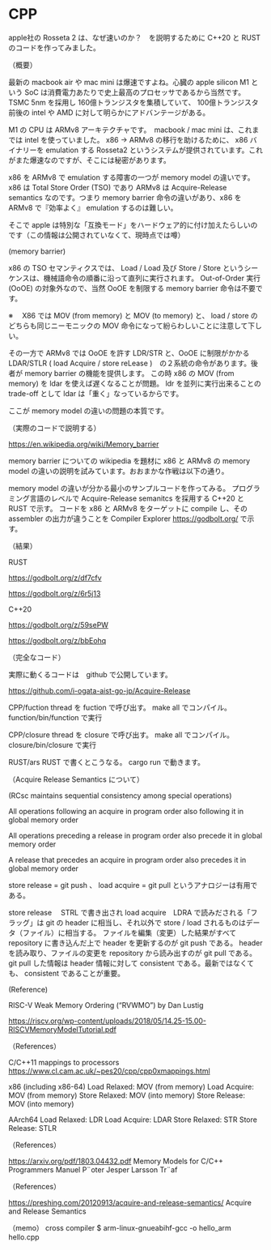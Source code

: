 # CPP

apple社の Rosseta 2 は、なぜ速いのか？　を説明するために C++20 と RUST のコードを作ってみました。

（概要）

最新の macbook air や mac mini は爆速ですよね。心臓の apple silicon M1 という SoC は消費電力あたりで史上最高のプロセッサであるから当然です。 TSMC 5nm を採用し 160億トランジスタを集積していて、 100億トランジスタ前後の intel や AMD に対して明らかにアドバンテージがある。

M1 の CPU は ARMv8 アーキテクチャです。　macbook / mac mini は、これまでは intel を使っていました。 x86  -> ARMv8 の移行を助けるために、 x86 バイナリーを emulation する Rosseta2 というシステムが提供されています。これがまた爆速なのですが、そこには秘密があります。

x86 を ARMv8 で emulation する障害の一つが memory model の違いです。 x86 は Total Store Order (TSO) であり ARMv8 は Acquire-Release　semantics なのです。つまり memory barrier 命令の違いがあり、x86 を ARMv8 で『効率よく』 emulation するのは難しい。

そこで apple は特別な「互換モード」をハードウェア的に付け加えたらしいのです（この情報は公開されていなくて、現時点では噂）

(memory barrier) 

x86 の TSO セマンティクスでは、 Load / Load 及び Store / Store というシーケンスは、機械語命令の順番に沿って直列に実行されます。 Out-of-Order 実行 (OoOE) の対象外なので、当然 OoOE を制限する memory barrier 命令は不要です。

※　 X86 では MOV (from memory) と MOV (to memory) と、 load / store のどちらも同じニーモニックの MOV 命令になって紛らわしいことに注意して下しい。

その一方で ARMv8 では OoOE を許す LDR/STR と、OoOE に制限がかかる LDAR/STLR ( load Acquire / store reLease )　の２系統の命令があります。後者が memory barrier の機能を提供します。 この時 x86 の MOV (from memory) を  ldar を使えば遅くなることが問題。 ldr を並列に実行出来ることの trade-off として ldar は「重く」なっているからです。

ここが memory model の違いの問題の本質です。

（実際のコードで説明する）

https://en.wikipedia.org/wiki/Memory_barrier

memory barrier についての wikipedia を題材に x86 と ARMv8 の memory model の違いの説明を試みています。おおまかな作戦は以下の通り。

memory model の違いが分かる最小のサンプルコードを作ってみる。
プログラミング言語のレベルで Acquire-Release semanitcs を採用する C++20 と RUST で示す。
コードを x86 と ARMv8 をターゲットに compile し、その assembler の出力が違うことを Compiler Explorer https://godbolt.org/ で示す。

（結果）

RUST

https://godbolt.org/z/df7cfv

https://godbolt.org/z/6r5j13

C++20

https://godbolt.org/z/59sePW

https://godbolt.org/z/bbEohq

（完全なコード）

実際に動くるコードは　github で公開しています。

https://github.com/i-ogata-aist-go-jp/Acquire-Release

CPP/fuction
thread を fuction で呼び出す。 make all でコンパイル。 function/bin/function で実行

CPP/closure
thread を closure で呼び出す。 make all でコンパイル。 closure/bin/closure で実行

RUST/ars
RUST で書くとこうなる。   cargo run で動きます。

（Acquire Release Semantics について）

(RCsc maintains sequential consistency among special operations)

All operations following an acquire in program order also following it in global memory order

All operations preceding a release in program order also precede it in global memory order

A release that precedes an acquire in program order also precedes it in global memory order


store release = git push  、  load acquire = git pull というアナロジーは有用である。

store release 　STRL で書き出され  load acquire　LDRA で読みだされる「フラッグ」は  git の header に相当し、それ以外で  store / load されるものはデータ（ファイル）に相当する。
ファイルを編集（変更）した結果がすべて repository に書き込んだ上で header を更新するのが git push  である。
header を読み取り、ファイルの変更を repository から読み出すのが git pull である。
git pull した情報は header 情報に対して consistent である。最新ではなくても、 consistent であることが重要。

(Reference)

 RISC-V Weak Memory Ordering (“RVWMO”)  by Dan Lustig

https://riscv.org/wp-content/uploads/2018/05/14.25-15.00-RISCVMemoryModelTutorial.pdf

（References）

C/C++11 mappings to processors 
https://www.cl.cam.ac.uk/~pes20/cpp/cpp0xmappings.html

x86 (including x86-64)
Load Relaxed:	MOV (from memory)
Load Acquire:	MOV (from memory)
Store Relaxed:	MOV (into memory)
Store Release:	MOV (into memory)

AArch64
Load Relaxed:	LDR
Load Acquire:	LDAR
Store Relaxed:	STR
Store Release:	STLR

（References）

https://arxiv.org/pdf/1803.04432.pdf
Memory Models for C/C++ Programmers
Manuel P¨oter
Jesper Larsson Tr¨af

（References）

https://preshing.com/20120913/acquire-and-release-semantics/
Acquire and Release Semantics

（memo）
cross compiler
$ arm-linux-gnueabihf-gcc -o hello_arm hello.cpp
